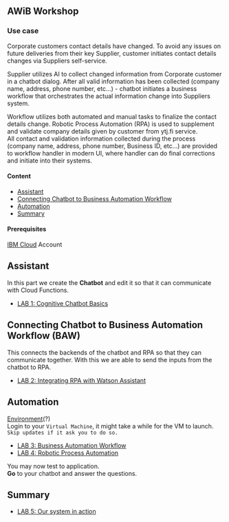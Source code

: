
## AWiB Workshop
### Use case
Corporate customers contact details have changed. To avoid any issues on future deliveries from their key Supplier, customer initiates contact details changes via Suppliers self-service.

Supplier utilizes AI to collect changed information from Corporate customer in a chatbot dialog. After all valid information has been collected (company name, address, phone number, etc...) - chatbot initiates a business workflow that orchestrates the actual information change into Suppliers system.  

Workflow utilizes both automated and manual tasks to finalize the contact details change. Robotic Process Automation (RPA) is used to supplement and validate company details given by customer from ytj.fi service.  
All contact and validation information collected during the process (company name, address, phone number, Business ID, etc...) are provided to workflow handler in modern UI, where handler can do final corrections and initiate into their systems.

#### Content
- [Assistant](#assistant)
- [Connecting Chatbot to Business Automation Workflow](#connecting-chatbot-to-baw)
- [Automation](#automation)
- [Summary](#summary)  

#### Prerequisites
[IBM Cloud](https://cloud.ibm.com) Account

## Assistant
In this part we create the **Chatbot** and edit it so that it can communicate with Cloud Functions.
 - [LAB 1: Cognitive Chatbot Basics](./1-Basics)

## Connecting Chatbot to Business Automation Workflow (BAW)
 This connects the backends of the chatbot and RPA so that they can communicate together. With this we are able to send the inputs from the chatbot to RPA. 
  - [LAB 2: Integrating RPA with Watson Assistant](./2-Functions)    
 
## Automation
[Environment](https://bluedemos.com/show/2399)(?)  
Login to your ``Virtual Machine``, it might take a while for the VM to launch.  
``Skip updates if it ask you to do so.``  
- [LAB 3: Business Automation Workflow](./3-Baw)
- [LAB 4: Robotic Process Automation](./4-RPA)
  
You may now test to application.  
**Go** to your chatbot and answer the questions.
  
## Summary
- [LAB 5: Our system in action](./5-Summary)
